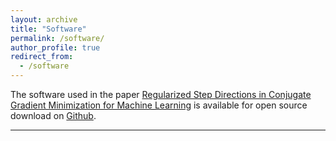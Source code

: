 ```yaml
---
layout: archive
title: "Software"
permalink: /software/
author_profile: true
redirect_from:
  - /software
---
```


The software used in the paper <a href="https://arxiv.org/abs/2110.06308" target="_blank" rel="noopener noreferrer">Regularized Step Directions in Conjugate Gradient Minimization for Machine Learning</a> is available for open source download on <a href="https://github.com/cassiebuhler/ConminCG" target="_blank" rel="noopener noreferrer">Github</a>.


---

